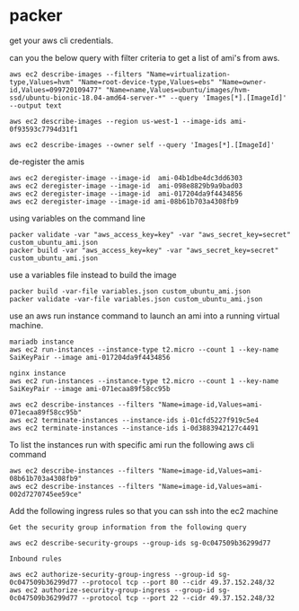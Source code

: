 # packer

get your aws cli credentials.

can you the below query with filter criteria to get a list of ami's from aws.

```
aws ec2 describe-images --filters "Name=virtualization-type,Values=hvm" "Name=root-device-type,Values=ebs" "Name=owner-id,Values=099720109477" "Name=name,Values=ubuntu/images/hvm-ssd/ubuntu-bionic-18.04-amd64-server-*" --query 'Images[*].[ImageId]' --output text

aws ec2 describe-images --region us-west-1 --image-ids ami-0f93593c7794d31f1

aws ec2 describe-images --owner self --query 'Images[*].[ImageId]' 

```

de-register the amis

```
aws ec2 deregister-image --image-id  ami-04b1dbe4dc3dd6303
aws ec2 deregister-image --image-id  ami-098e8829b9a9bad03
aws ec2 deregister-image --image-id  ami-017204da9f4434856
aws ec2 deregister-image --image-id ami-08b61b703a4308fb9
```

using variables on the command line

```
packer validate -var "aws_access_key=key" -var "aws_secret_key=secret" custom_ubuntu_ami.json
packer build -var "aws_access_key=key" -var "aws_secret_key=secret" custom_ubuntu_ami.json
```

use a variables file instead to build the image
```
packer build -var-file variables.json custom_ubuntu_ami.json
packer validate -var-file variables.json custom_ubuntu_ami.json
```

use an aws run instance command to launch an ami into a running virtual machine.
```
mariadb instance
aws ec2 run-instances --instance-type t2.micro --count 1 --key-name SaiKeyPair --image ami-017204da9f4434856

nginx instance
aws ec2 run-instances --instance-type t2.micro --count 1 --key-name SaiKeyPair --image ami-071ecaa89f58cc95b

aws ec2 describe-instances --filters "Name=image-id,Values=ami-071ecaa89f58cc95b"
aws ec2 terminate-instances --instance-ids i-01cfd5227f919c5e4
aws ec2 terminate-instances --instance-ids i-0d3883942127c4491
```

To list the instances run with specific ami run the following aws cli command
```
aws ec2 describe-instances --filters "Name=image-id,Values=ami-08b61b703a4308fb9"
aws ec2 describe-instances --filters "Name=image-id,Values=ami-002d7270745ee59ce"
```

Add the following ingress rules so that you can ssh into the ec2 machine
```
Get the security group information from the following query

aws ec2 describe-security-groups --group-ids sg-0c047509b36299d77

Inbound rules

aws ec2 authorize-security-group-ingress --group-id sg-0c047509b36299d77 --protocol tcp --port 80 --cidr 49.37.152.248/32
aws ec2 authorize-security-group-ingress --group-id sg-0c047509b36299d77 --protocol tcp --port 22 --cidr 49.37.152.248/32
```  